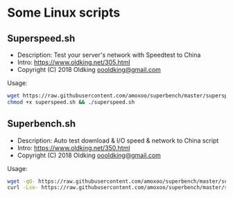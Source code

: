 # Some Linux scripts
## Superspeed.sh
- Description: Test your server's network with Speedtest to China
- Intro:  https://www.oldking.net/305.html
- Copyright (C) 2018 Oldking <oooldking@gmail.com>
 
 
Usage:
```bash
wget https://raw.githubusercontent.com/amoxoo/superbench/master/superspeed.sh      
chmod +x superspeed.sh && ./superspeed.sh
```
## Superbench.sh
- Description: Auto test download & I/O speed & network to China script
- Intro:  https://www.oldking.net/350.html
- Copyright (C) 2018 Oldking <oooldking@gmail.com>

Usage:
```bash
wget -qO- https://raw.githubusercontent.com/amoxoo/superbench/master/superbench.sh | bash      
curl -Lso- https://raw.githubusercontent.com/amoxoo/superbench/master/superbench.sh | bash
```
 

